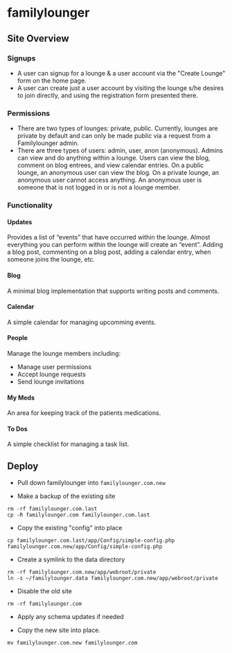 familylounger
=============

## Site Overview

### Signups

* A user can signup for a  lounge & a user account via the "Create Lounge" form on the home page.
* A user can create just a user account by visiting the lounge s/he desires to join directly, and using the registration form presented there.

### Permissions

* There are two types of lounges: private, public. Currently, lounges are private by default and can only be made public via a request from a Familylounger admin.
* There are three types of users: admin, user, anon (anonymous). Admins can view and do anything within a lounge. Users can view the blog, comment on blog entrees, and view calendar entries. On a public lounge, an anonymous user can view the blog. On a private lounge, an anonymous user cannot access anything. An anonymous user is someone that is not logged in or is not a lounge member.

### Functionality

#### Updates

Provides a list of “events” that have occurred within the lounge. Almost everything you can perform within the lounge will create an “event”. Adding a blog post, commenting on a blog post, adding a calendar entry, when someone joins the lounge, etc.

#### Blog

A minimal blog implementation that supports writing posts and comments.

#### Calendar

A simple calendar for managing upcomming events.

#### People

Manage the lounge members including:

* Manage user permissions
* Accept lounge requests
* Send lounge invitations

#### My Meds

An area for keeping track of the patients medications.

#### To Dos

A simple checklist for managing a task list.

## Deploy

* Pull down familylounger into `familylounger.com.new`

* Make a backup of the existing site

```shell
rm -rf familylounger.com.last
cp -R familylounger.com familylounger.com.last
```

* Copy the existing "config" into place

```shell
cp familylounger.com.last/app/Config/simple-config.php familylounger.com.new/app/Config/simple-config.php
```

* Create a symlink to the data directory

```shell
rm -rf familylounger.com.new/app/webroot/private
ln -s ~/familylounger.data familylounger.com.new/app/webroot/private
```

* Disable the old site

```shell
rm -rf familylounger.com
```

* Apply any schema updates if needed

* Copy the new site into place.

```shell
mv familylounger.com.new familylounger.com
```

